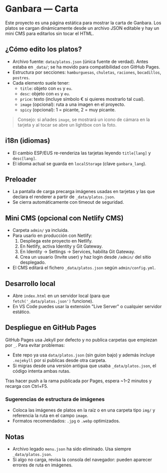 # Ganbara — Carta

Este proyecto es una página estática para mostrar la carta de Ganbara. Los platos se cargan dinámicamente desde un archivo JSON editable y hay un mini CMS para editarlos sin tocar el HTML.

## ¿Cómo edito los platos?

- Archivo fuente: `data/platos.json` (única fuente de verdad). Antes estaba en `_data/`; se ha movido para compatibilidad con GitHub Pages.
- Estructura por secciones: `hamburguesas`, `chuletas`, `raciones`, `bocadillos`, `postres`.
- Cada elemento suele tener:
  - `title`: objeto con `es` y `eu`.
  - `desc`: objeto con `es` y `eu`.
  - `price`: texto (incluye símbolo € si quieres mostrarlo tal cual).
  - `image` (opcional): ruta a una imagen en el proyecto.
  - `spicy` (opcional): 1 = picante, 2 = muy picante.

> Consejo: si añades `image`, se mostrará un icono de cámara en la tarjeta y al tocar se abre un lightbox con la foto.

## i18n (idiomas)

- El cambio ESP/EUS re-renderiza las tarjetas leyendo `title[lang]` y `desc[lang]`.
- El idioma actual se guarda en `localStorage` (clave `ganbara_lang`).

## Preloader

- La pantalla de carga precarga imágenes usadas en tarjetas y las que declara el renderer a partir de `_data/platos.json`.
- Se cierra automáticamente con timeout de seguridad.

## Mini CMS (opcional con Netlify CMS)

- Carpeta `admin/` ya incluida.
- Para usarlo en producción con Netlify:
  1. Despliega este proyecto en Netlify.
  2. En Netlify, activa Identity y Git Gateway.
  3. En Identity → Settings → Services, habilita Git Gateway.
  4. Crea un usuario (Invite user) y haz login desde `/admin/` del sitio desplegado.
- El CMS editará el fichero `_data/platos.json` según `admin/config.yml`.

## Desarrollo local

- Abre `index.html` en un servidor local (para que `fetch('_data/platos.json')` funcione).
- En VS Code puedes usar la extensión "Live Server" o cualquier servidor estático.

## Despliegue en GitHub Pages

GitHub Pages usa Jekyll por defecto y no publica carpetas que empiezan por `_`. Para evitar problemas:

- Este repo ya usa `data/platos.json` (sin guion bajo) y además incluye `.nojekyll` por si publicas desde otra carpeta.
- Si migras desde una versión antigua que usaba `_data/platos.json`, el código intenta ambas rutas.

Tras hacer push a la rama publicada por Pages, espera ~1–2 minutos y recarga con Ctrl+F5.

### Sugerencias de estructura de imágenes

- Coloca las imágenes de platos en la raíz o en una carpeta tipo `img/` y referencia la ruta en el campo `image`.
- Formatos recomendados: `.jpg` o `.webp` optimizados.

## Notas

- Archivo legado `menu.json` ha sido eliminado. Usa siempre `_data/platos.json`.
- Si algo no carga, revisa la consola del navegador: pueden aparecer errores de ruta en imágenes.

